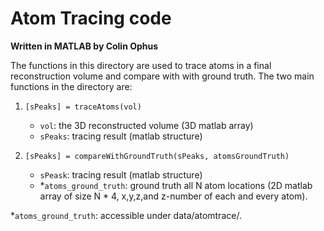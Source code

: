 # Atom Tracing code
**Written in MATLAB by Colin Ophus**

The functions in this directory are used to trace atoms in a final reconstruction volume and compare with with ground truth.
The two main functions in the directory are:
1. ```[sPeaks] = traceAtoms(vol)```
	- ```vol```: the 3D reconstructed volume (3D matlab array)
	- ```sPeaks```: tracing result (matlab structure)

2. ```[sPeaks] = compareWithGroundTruth(sPeaks, atomsGroundTruth)```
	- ```sPeask```: tracing result (matlab structure)
	- *```atoms_ground_truth```: ground truth all N atom locations (2D matlab array of size N * 4, x,y,z,and z-number of each and every atom).

*```atoms_ground_truth```: accessible under data/atomtrace/.
